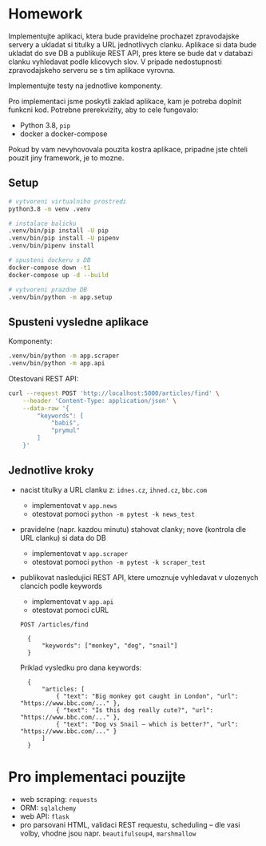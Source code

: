 # Homework

Implementujte aplikaci, ktera bude pravidelne prochazet zpravodajske servery a ukladat si titulky a URL jednotlivych clanku. Aplikace si data bude ukladat do sve DB a publikuje REST API, pres ktere se bude dat v databazi clanku vyhledavat podle klicovych slov. V pripade nedostupnosti zpravodajskeho serveru se s tim aplikace vyrovna.

Implementujte testy na jednotlive komponenty.

Pro implementaci jsme poskytli zaklad aplikace, kam je potreba doplnit funkcni kod. Potrebne prerekvizity, aby to cele fungovalo:

- Python 3.8, `pip`
- docker a docker-compose

Pokud by vam nevyhovovala pouzita kostra aplikace, pripadne jste chteli pouzit jiny framework, je to mozne. 

## Setup

```bash
# vytvoreni virtualniho prostredi
python3.8 -m venv .venv

# instalace balicku
.venv/bin/pip install -U pip
.venv/bin/pip install -U pipenv
.venv/bin/pipenv install

# spusteni dockeru s DB
docker-compose down -t1
docker-compose up -d --build

# vytvoreni prazdne DB
.venv/bin/python -m app.setup
```

## Spusteni vysledne aplikace

Komponenty:

```bash
.venv/bin/python -m app.scraper
.venv/bin/python -m app.api
```

Otestovani REST API:

```bash
curl --request POST 'http://localhost:5000/articles/find' \
    --header 'Content-Type: application/json' \
    --data-raw '{
        "keywords": [
            "babiš",
            "prymul"
        ]
    }'
```


## Jednotlive kroky
- nacist titulky a URL clanku z: `idnes.cz`, `ihned.cz`, `bbc.com`
    - implementovat v `app.news`
    - otestovat pomoci `python -m pytest -k news_test`
- pravidelne (napr. kazdou minutu) stahovat clanky; nove (kontrola dle URL clanku) si data do DB
    - implementovat v `app.scraper`
    - otestovat pomoci `python -m pytest -k scraper_test`
- publikovat nasledujici REST API, ktere umoznuje vyhledavat v ulozenych clancich podle keywords
    - implementovat v `app.api`
    - otestovat pomoci cURL
    
    `POST /articles/find`

    
        {
            "keywords": ["monkey", "dog", "snail"]
        }
        
    Priklad vysledku pro dana keywords:

        {
            "articles: [
                { "text": "Big monkey got caught in London", "url": "https://www.bbc.com/..." },
                { "text": "Is this dog really cute?", "url": "https://www.bbc.com/..." },
                { "text": "Dog vs Snail – which is better?", "url": "https://www.bbc.com/..." }
            ]
        }
        
# Pro implementaci pouzijte
- web scraping: `requests`
- ORM: `sqlalchemy`
- web API: `flask`
- pro parsovani HTML, validaci REST requestu, scheduling – dle vasi volby, vhodne jsou napr. `beautifulsoup4`, `marshmallow`
